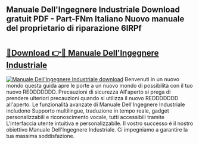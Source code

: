 ## Manuale Dell'Ingegnere Industriale Download gratuit PDF - Part-FNm Italiano Nuovo manuale del proprietario di riparazione 6lRPf

# <h2><a href="http://dfb6sv5.blite.top/?on=Manuale+Dell%27Ingegnere+Industriale">🔗Download 👉🔴 Manuale Dell'Ingegnere Industriale</a></h2>

[![Manuale Dell'Ingegnere Industriale download](https://i.imgur.com/lujVjoI.png)](http://dfb6sv5.blite.top/?on=Manuale+Dell%27Ingegnere+Industriale)
Benvenuti in un nuovo mondo questa guida apre le porte a un nuovo mondo di possibilità con il tuo nuovo REDDDDDDD. Precauzioni di sicurezza All'aperto si prega di prendere ulteriori precauzioni quando si utilizza il nuovo REDDDDDDD all'aperto. Le funzionalità avanzate di Manuale Dell'Ingegnere Industriale includono Supporto multilingue, traduzione in tempo reale, gadget personalizzabili e riconoscimento vocale, tutti accessibili tramite L'interfaccia utente intuitiva e personalizzabile. Il vostro successo è il nostro obiettivo Manuale Dell'Ingegnere Industriale. Ci impegniamo a garantire la tua massima soddisfazione.
